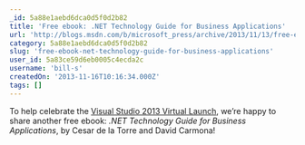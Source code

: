 ```yaml
---
_id: 5a88e1aebd6dca0d5f0d2b82
title: 'Free ebook: .NET Technology Guide for Business Applications'
url: 'http://blogs.msdn.com/b/microsoft_press/archive/2013/11/13/free-ebook-net-technology-guide-for-business-applications.aspx'
category: 5a88e1aebd6dca0d5f0d2b82
slug: 'free-ebook-net-technology-guide-for-business-applications'
user_id: 5a83ce59d6eb0005c4ecda2c
username: 'bill-s'
createdOn: '2013-11-16T10:16:34.000Z'
tags: []
---
```


To help celebrate the <a href="http://events.visualstudio.com/">Visual Studio 2013 Virtual Launch</a>, we’re happy to share another free ebook: <em>.NET Technology Guide for Business Applications</em>, by Cesar de la Torre and David Carmona!
